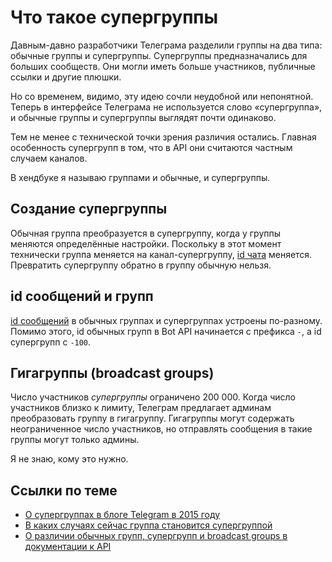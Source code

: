 # Что такое супергруппы

Давным-давно разработчики Телеграма разделили группы на два типа: обычные группы и супергруппы. Супергруппы 
предназначались для больших сообществ. Они могли иметь больше участников, публичные ссылки и другие плюшки.

Но со временем, видимо, эту идею сочли неудобной или непонятной. Теперь в интерфейсе Телеграма
не используется слово «супергруппа», и обычные группы и супергруппы выглядят почти одинаково. 

Тем не менее с технической точки зрения различия остались. Главная особенность супергрупп в том, что в API они
считаются частным случаем каналов.

В хендбуке я называю группами и обычные, и супергруппы.

## Создание супергруппы

Обычная группа преобразуется в супергруппу, когда у группы меняются определённые настройки. Поскольку в этот момент
технически группа меняется на канал-супергруппу, [id чата](../chats/id) меняется. Превратить супергруппу обратно
в группу обычную нельзя.

## id сообщений и групп

[id сообщений](../messages/id) в обычных группах и супергруппах устроены по-разному.
Помимо этого, id обычных групп в Bot API начинается с префикса `-`, а id супергрупп с `-100`.

## Гигагруппы (broadcast groups)

Число участников _супергруппы_ ограничено 200 000. Когда число участников близко к лимиту, Телеграм предлагает
админам преобразовать группу в гигагруппу. Гигагруппы могут содержать неограниченное число участников, но отправлять
сообщения в такие группы могут только админы.

Я не знаю, кому это нужно.

## Ссылки по теме

- [О супергруппах в блоге Telegram в 2015 году](https://telegram.org/blog/supergroups#supergroups)
- [В каких случаях сейчас группа становится супергруппой](https://t.me/tginfo/1917)
- [О различии обычных групп, супергрупп и broadcast groups в документации к API](https://core.telegram.org/api/channel)
